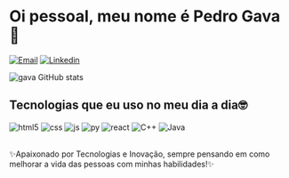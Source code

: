 # Oi pessoal, meu nome é Pedro Gava 👋

[![Email](https://img.shields.io/badge/Instagram-E4405F?style=for-the-badge&logo=instagram&logoColor=white)](https://www.instagram.com/gava133/)
[![Linkedin](https://img.shields.io/badge/LinkedIn-0077B5?style=for-the-badge&logo=linkedin&logoColor=white)](https://www.linkedin.com/in/pedroemericigava/)

![gava GitHub stats](https://github-readme-stats.vercel.app/api?username=pedrogava&show_icons=true&theme=radical)

## Tecnologias que eu uso no meu dia a dia🤓

<div style="display: inline_block">
  <img align="center" alt="html5" src="https://img.shields.io/badge/HTML5-E34F26?style=for-the-badge&logo=html5&logoColor=white" />
  <img align="center" alt="css" src="https://img.shields.io/badge/CSS3-1572B6?style=for-the-badge&logo=css3&logoColor=white" />
  <img align="center" alt="js" src="https://img.shields.io/badge/JavaScript-F7DF1E?style=for-the-badge&logo=javascript&logoColor=black" />
  <img align="center" alt="py" src="https://img.shields.io/badge/Python-14354C?style=for-the-badge&logo=python&logoColor=white" />
  <img align="center" alt="react" src="https://img.shields.io/badge/React-20232A?style=for-the-badge&logo=react&logoColor=61DAFB" />
  <img align="center" alt="C++" src="https://img.shields.io/badge/C%2B%2B-00599C?style=for-the-badge&logo=c%2B%2B&logoColor=white" />
  <img align="center" alt="Java" src="https://img.shields.io/badge/Java-ED8B00?style=for-the-badge&logo=openjdk&logoColor=white" />
</div><br/>

✨Apaixonado por Tecnologias e Inovação, sempre pensando em como melhorar a vida das pessoas com minhas habilidades!✨

<!-- https://emojipedia.org/ -->
<!-- https://dev.to/envoy_/150-badges-for-github-pnk -->
<!-- https://github.com/anuraghazra/github-readme-stats -->
